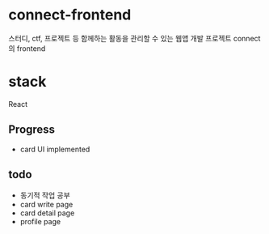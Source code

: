 # connect-frontend
스터디, ctf, 프로젝트 등 함께하는 활동을 관리할 수 있는 웹앱 개발 프로젝트 connect의 frontend

# stack
React

## Progress
* card UI implemented

## todo
* 동기적 작업 공부
* card write page
* card detail page
* profile page
